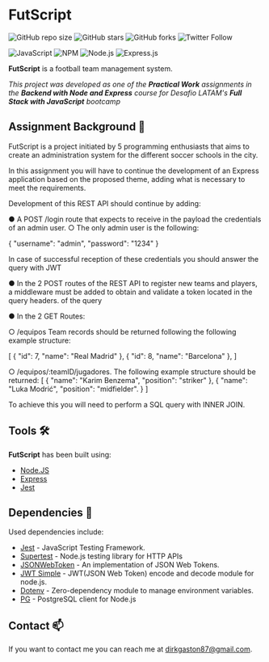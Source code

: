 # FutScript

![GitHub repo size](https://img.shields.io/github/repo-size/DirkGaston/futscript)
![GitHub stars](https://img.shields.io/github/stars/DirkGaston/futscript?style=social)
![GitHub forks](https://img.shields.io/github/forks/DirkGaston/futscript?style=social)
![Twitter Follow](https://img.shields.io/twitter/follow/DirkGrave?style=social)

![JavaScript](https://img.shields.io/badge/javascript-%23323330.svg?logo=javascript&logoColor=%23F7DF1E&style=for-the-badge)
![NPM ](https://img.shields.io/badge/NPM-%23000000.svg?logo=npm&logoColor=white&style=for-the-badge)
![Node.js ](https://img.shields.io/badge/node.js-6DA55F?logo=node.js&logoColor=white&style=for-the-badge)
![Express.js](https://img.shields.io/badge/express.js-%23404d59.svg?logo=express&logoColor=%2361DAFB&style=for-the-badge)

**FutScript** is a football team management system.

_This project was developed as one of the **Practical Work** assignments in the **Backend with Node and Express** course for Desafio LATAM's **Full Stack with JavaScript** bootcamp_

## Assignment Background 📖

FutScript is a project initiated by 5 programming enthusiasts that aims to create an administration system for the different soccer schools in the city.

In this assignment you will have to continue the development of an Express application based on the proposed theme, adding what is necessary to meet the requirements.

Development of this REST API should continue by adding:

● A POST /login route that expects to receive in the payload the credentials of an admin user.
○ The only admin user is the following:

{
"username": "admin",
"password": "1234"
}

In case of successful reception of these credentials you should answer the query with JWT

● In the 2 POST routes of the REST API to register new teams and players, a middleware must be added to obtain and validate a token located in the query headers.
of the query

● In the 2 GET Routes:

○ /equipos
Team records should be returned following the following example structure:

[
{
"id": 7,
"name": "Real Madrid"
},
{
"id": 8,
"name": "Barcelona"
},
]

○ /equipos/:teamID/jugadores.
The following example structure should be returned:
[
{
"name": "Karim Benzema",
"position": "striker"
},
{
"name": "Luka Modrić",
"position": "midfielder".
}
]

To achieve this you will need to perform a SQL query with INNER JOIN.

## Tools 🛠️

**FutScript** has been built using:

- [Node.JS](https://nodejs.org/en/)
- [Express](https://expressjs.com/)
- [Jest](https://jestjs.io/)

## Dependencies 🚧

Used dependencies include:

- [Jest](https://www.npmjs.com/package/jest) - JavaScript Testing Framework.
- [Supertest](https://www.npmjs.com/package/supertest) - Node.js testing library for HTTP APIs
- [JSONWebToken](https://www.npmjs.com/package/jsonwebtoken) - An implementation of JSON Web Tokens.
- [JWT Simple](https://www.npmjs.com/package/jwt-simple) - JWT(JSON Web Token) encode and decode module for node.js.
- [Dotenv](https://www.npmjs.com/package/dotenv) - Zero-dependency module to manage environment variables.
- [PG](https://www.npmjs.com/package/pg) - PostgreSQL client for Node.js

## Contact 📫

If you want to contact me you can reach me at <dirkgaston87@gmail.com>.
